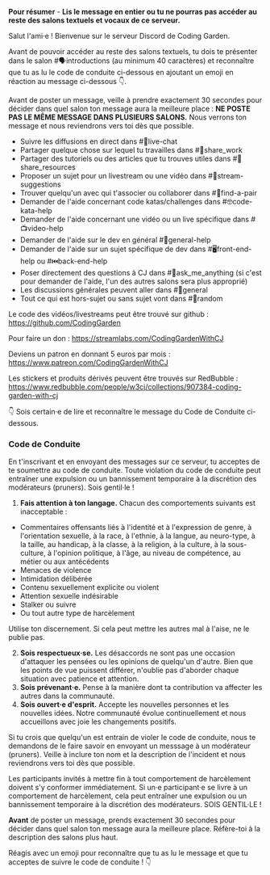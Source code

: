 **Pour résumer** - **Lis le message en entier ou tu ne pourras pas accéder au reste des salons textuels et vocaux de ce serveur.**

Salut l'ami·e ! Bienvenue sur le serveur Discord de Coding Garden.

Avant de pouvoir accéder au reste des salons textuels, tu dois te présenter dans le salon #🗣introductions (au minimum 40 caractères) et reconnaître que tu as lu le code de conduite ci-dessous en ajoutant un emoji en réaction au message ci-dessous 👇.

Avant de poster un message, veille à prendre exactement 30 secondes pour décider dans quel salon ton message aura la meilleure place :
**NE POSTE PAS LE MÊME MESSAGE DANS PLUSIEURS SALONS.** Nous verrons ton message et nous reviendrons vers toi dès que possible.

* Suivre les diffusions en direct dans #🔴live-chat 
* Partager quelque chose sur lequel tu travailles dans #🎨share_work 
* Partager des tutoriels ou des articles que tu trouves utiles dans #📖share_resources 
* Proposer un sujet pour un livestream ou une vidéo dans #💭stream-suggestions 
* Trouver quelqu'un avec qui t'associer ou collaborer dans #👫find-a-pair 
* Demander de l'aide concernant code katas/challenges dans #🤓code-kata-help 
* Demander de l'aide concernant une vidéo ou un live spécifique dans #📺video-help 
* Demander de l'aide sur le dev en général #🌈general-help 
* Demander de l'aide sur un sujet spécifique de dev dans #🖥front-end-help ou #⏮back-end-help 
* Poser directement des questions à CJ dans #🤔ask_me_anything (si c'est pour demander de l'aide, l'un des autres salons sera plus approprié)
* Les discussions générales peuvent aller dans #💬general  
* Tout ce qui est hors-sujet ou sans sujet vont dans #🎲random 

Le code des vidéos/livestreams peut être trouvé sur github : <https://github.com/CodingGarden>

Pour faire un don : <https://streamlabs.com/CodingGardenWithCJ>

Deviens un patron en donnant 5 euros par mois : <https://www.patreon.com/CodingGardenWithCJ>

Les stickers et produits dérivés peuvent être trouvés sur RedBubble : <https://www.redbubble.com/people/w3cj/collections/907384-coding-garden-with-cj>

👇 Sois certain·e de lire et reconnaître le message du Code de Conduite ci-dessous.

### **Code de Conduite**

En t'inscrivant et en envoyant des messages sur ce serveur, tu acceptes de te soumettre au code de conduite. Toute violation du code de conduite peut entraîner une expulsion ou un bannissement temporaire à la discrétion des modérateurs (pruners). Sois gentil·le !

1. **Fais attention à ton langage.** Chacun des comportements suivants est inacceptable : 
  * Commentaires offensants liés à l'identité et à l'expression de genre, à l'orientation sexuelle, à la race, à l'ethnie, à la langue, au neuro-type, à la taille, au handicap, à la classe, à la religion, à la culture, à la sous-culture, à l'opinion politique, à l'âge, au niveau de compétence, au métier ou aux antécédents
  * Menaces de violence
  * Intimidation délibérée
  * Contenu sexuellement explicite ou violent
  * Attention sexuelle indésirable
  * Stalker ou suivre
  * Ou tout autre type de harcèlement

  Utilise ton discernement. Si cela peut mettre les autres mal à l'aise, ne le publie pas.

2. **Sois respectueux·se.** Les désaccords ne sont pas une occasion d'attaquer les pensées ou les opinions de quelqu'un d'autre. Bien que les points de vue puissent différer, n'oublie pas d'aborder chaque situation avec patience et attention.
3. **Sois prévenant·e.** Pense à la manière dont ta contribution va affecter les autres dans la communauté. 
4. **Sois ouvert·e d'esprit.** Accepte les nouvelles personnes et les nouvelles idées. Notre communauté évolue continuellement et nous accueillons avec joie les changements positifs.

Si tu crois que quelqu'un est entrain de violer le code de conduite, nous te demandons de le faire savoir en envoyant un messsage à un modérateur (pruners). Veille à inclure ton nom et la description de l'incident et nous reviendrons vers toi dès que possible.

Les participants invités à mettre fin à tout comportement de harcèlement doivent s'y conformer immédiatement. Si un·e participant·e se livre à un comportement de harcèlement, cela peut entraîner une expulsion ou un bannissement temporaire à la discrétion des modérateurs. SOIS GENTIL·LE !

**Avant** de poster un message, prends exactement 30 secondes pour décider dans quel salon ton message aura la meilleure place. Réfère-toi à la description des salons plus haut.

Réagis avec un emoji pour reconnaître que tu as lu le message et que tu acceptes de suivre le code de conduite ! 👇

